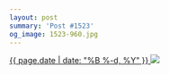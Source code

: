 ```yaml
---
layout: post
summary: 'Post #1523'
og_image: 1523-960.jpg
---
```


<p>
 <time>
  <a href="/1523">
   {{ page.date | date: "%B %-d, %Y" }}
  </a>
 </time>
 <a href="/1523">
  <img data-taken="11/25/2021" sizes="(min-width: 700px) 50vw, calc(100vw - 2rem)" src="{{ site.assets_url }}/1523-480.jpg" srcset="{{ site.assets_url }}/1523-240.jpg 240w, {{ site.assets_url }}/1523-480.jpg 480w, {{ site.assets_url }}/1523-720.jpg 720w, {{ site.assets_url }}/1523-960.jpg 960w"/>
 </a>
</p>
